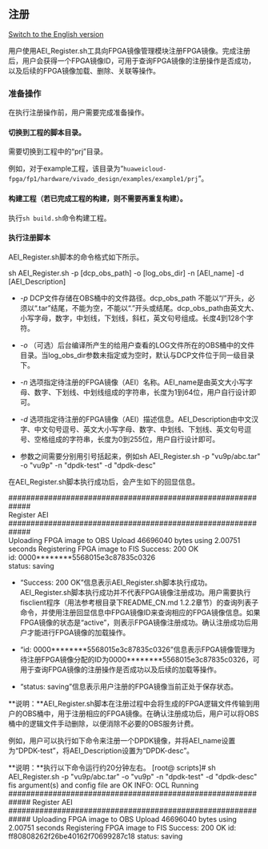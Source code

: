 注册
----

[Switch to the English version](./Register_an_FPGA_image_for_a_DPDK_project.md)

用户使用AEI_Register.sh工具向FPGA镜像管理模块注册FPGA镜像。完成注册后，用户会获得一个FPGA镜像ID，可用于查询FPGA镜像的注册操作是否成功，以及后续的FPGA镜像加载、删除、关联等操作。

### 准备操作

在执行注册操作前，用户需要完成准备操作。

#### 切换到工程的脚本目录。

需要切换到工程中的“prj”目录。

例如，对于example工程，该目录为“`huaweicloud-fpga/fp1/hardware/vivado_design/examples/example1/prj`”。


#### 构建工程（若已完成工程的构建，则不需要再重复构建）。

执行`sh build.sh`命令构建工程。

#### 执行注册脚本

AEI_Register.sh脚本的命令格式如下所示。

sh AEI_Register.sh -p [dcp_obs_path] -o [log_obs_dir] -n [AEI_name] -d [AEI_Description]

-   *-p* DCP文件存储在OBS桶中的文件路径。dcp_obs_path 不能以“/”开头，必须以“.tar”结尾，不能为空，不能以“.”开头或结尾。dcp_obs_path由英文大、小写字母，数字，中划线，下划线，斜杠，英文句号组成。长度4到128个字符。

-   *-o* （可选）后台编译所产生的给用户查看的LOG文件所在的OBS桶中的文件目录。当log_obs_dir参数未指定或为空时，默认与DCP文件位于同一级目录下。

-   *-n* 选项指定待注册的FPGA镜像（AEI）名称。AEI_name是由英文大小写字母、数字、下划线、中划线组成的字符串，长度为1到64位，用户自行设计即可。

-   *-d* 选项指定待注册的FPGA镜像（AEI）描述信息。AEI_Description由中文汉字、中文句号逗号、英文大小写字母、数字、中划线、下划线、英文句号逗号、空格组成的字符串，长度为0到255位，用户自行设计即可。

-   参数之间需要分别用引号括起来，例如sh AEI_Register.sh -p "vu9p/abc.tar" -o "vu9p" -n "dpdk-test" -d "dpdk-desc"


在AEI_Register.sh脚本执行成功后，会产生如下的回显信息。

\#\#\#\#\#\#\#\#\#\#\#\#\#\#\#\#\#\#\#\#\#\#\#\#\#\#\#\#\#\#\#\#\#\#\#\#\#\#\#\#\#\#\#\#\#\#\#\#\#\#\#\#\#\#\#\#\#\#\#\#\#  
Register AEI  
\#\#\#\#\#\#\#\#\#\#\#\#\#\#\#\#\#\#\#\#\#\#\#\#\#\#\#\#\#\#\#\#\#\#\#\#\#\#\#\#\#\#\#\#\#\#\#\#\#\#\#\#\#\#\#\#\#\#\#\#\#  
Uploading FPGA image to OBS
Upload 46696040 bytes using 2.00751 seconds
Registering FPGA image to FIS
Success: 200 OK  
id: 0000\*\*\*\*\*\*\*\*5568015e3c87835c0326  
status: saving

-   “Success: 200
    OK”信息表示AEI_Register.sh脚本执行成功。AEI_Register.sh脚本执行成功并不代表FPGA镜像注册成功。用户需要执行fisclient程序（用法参考根目录下README_CN.md 1.2.2章节）的查询列表子命令，并使用注册回显信息中FPGA镜像ID来查询相应的FPGA镜像信息。如果FPGA镜像的状态是“active”，则表示FPGA镜像注册成功。确认注册成功后用户才能进行FPGA镜像的加载操作。

-   “id:
    0000\*\*\*\*\*\*\*\*5568015e3c87835c0326”信息表示FPGA镜像管理为待注册FPGA镜像分配的ID为0000\*\*\*\*\*\*\*\*5568015e3c87835c0326，可用于查询FPGA镜像的注册操作是否成功以及后续的加载等操作。

-   “status: saving”信息表示用户注册的FPGA镜像当前正处于保存状态。


**说明：**AEI_Register.sh脚本在注册过程中会将生成的FPGA逻辑文件传输到用户的OBS桶中，用于注册相应的FPGA镜像。在确认注册成功后，用户可以将OBS桶中的逻辑文件手动删除，以便消除不必要的OBS服务计费。

例如，用户可以执行如下命令来注册一个DPDK镜像，并将AEI_name设置为“DPDK-test”，将AEI_Description设置为“DPDK-desc”。

**说明：**执行以下命令运行约20分钟左右。
[root\@ scripts]\# sh AEI_Register.sh -p "vu9p/abc.tar" -o "vu9p" -n "dpdk-test" -d "dpdk-desc"  
fis argument(s) and config file are OK
INFO: OCL Running
#############################################################
Register AEI
#############################################################
Uploading FPGA image to OBS
Upload 46696040 bytes using 2.00751 seconds
Registering FPGA image to FIS
Success: 200 OK
id: ff80808262f26be40162f70699287c18
status: saving
